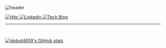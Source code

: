![header](https://capsule-render.vercel.app/api?type=slice&color=auto&height=100&section=header&text=Ryan%20JH%20Song&animation=fadeIn&fontSize=40)

<a  href="https://hits.seeyoufarm.com"  target="_blank">  
  <img  alt="Hits"  src="https://hits.seeyoufarm.com/api/count/incr/badge.svg?url=https%3A%2F%2Fgithub.com%2FjihyungSong&count_bg=%2346D1A7&title_bg=%23555555&icon=&icon_color=%23E7E7E7&title=hits&edge_flat=false"  />
<a  href="https://www.linkedin.com/in/jihyung-song-7859a840/"  target="_blank">  
  <img  alt="Linkedin"  src="https://img.shields.io/badge/-LinkedIn-blue?style=flat-square&logo=Linkedin&logoColor=white&link=https://www.linkedin.com/in/jihyung-song-7859a840/"  />
</a>
<a  href="http://bluese05.tistory.com/"  target="_blank">  
  <img  alt="Tech Blog"  src="https://img.shields.io/badge/-Tech%20blog-orange"  />
</a>

<br/>
<hr>
<br/>

[![skdud4659's GitHub stats](https://github-readme-stats.vercel.app/api?username=skdud4659&&show_icons=true&theme=dracula)](https://github.com/skdud4659/github-readme-stats)
